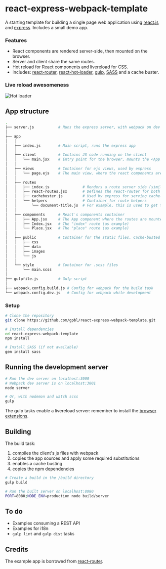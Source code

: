 # react-express-webpack-template

A starting template for building a single page web application using [react.js](http://www.reactjs.org) and [express](http://www.expressjs.com). Includes a small demo app.

### Features 

* React components are rendered server-side, then mounted on the browser.
* Server and client share the same routes.
* Hot reload for React components and livereload for CSS.
* Includes: [react-router](https://github.com/rackt/react-router), [react-hot-loader](https://github.com/gaearon/react-hot-loader), [gulp](http://www.gulpjs.com), [SASS](http://sass-lang.com) and a cache buster.

### Live reload awesomeness

![Hot loader](https://cloud.githubusercontent.com/assets/120693/5174592/ddba6aca-7432-11e4-81bb-db1a62e8c9f3.gif)


## App structure

```bash
.
├── server.js           # Runs the express server, with webpack on dev
│
├── app
│   │ 
│   ├── index.js        # Main script, runs the express app
│   │ 
│   ├── client          # Contains JS code running on the client
│   │   └── main.jsx    # Entry point for the browser, mounts the <App /> component on document.body.
│   │ 
│   ├── views           # Container for ejs views, used by express
│   │   └── page.ejs    # The main view, where the react components are rendered.
│   │ 
│   ├── routes
│   │   ├── index.js               # Renders a route server side (similar to client/main.jsx)
│   │   ├── react-routes.jsx       # Defines the react-router for both server and client
│   │   ├── cachebuster.js         # Used by express for serving cache-busted URLs
│   │   └── helpers                # Container for route helpers
│   │       └── document-title.js  # For example, this is used to get the <title> of a document
│   │ 
│   ├── components      # React's components container
│   │   ├── App.jsx     # The App component where the routes are mounted
│   │   ├── Index.jsx   # The "index" route (as example)
│   │   └── Place.jsx   # The "place" route (as example)
│   │ 
│   ├── public          # Container for the static files. Cache-busted on build.
│   │   ├── css
│   │   ├── data
│   │   ├── images
│   │   └── js
│   │ 
│   └── style           # Container for .scss files
│       └── main.scss
│    
├── gulpfile.js         # Gulp script
│
├── webpack.config.build.js # Config for webpack for the build task
└── webpack.config.dev.js   # Config for webpack while development

```

### Setup

```bash
# Clone the repository
git clone https://github.com/gpbl/react-express-webpack-template.git

# Install dependencies
cd react-express-webpack-template
npm install

# Install SASS (if not available)
gem install sass
```

## Running the development server

```bash
# Run the dev server on localhost:3000
# Webpack dev server is on localhost:3001
node server

# Or, with nodemon and watch scss
gulp
```

The gulp tasks enable a livereload server: remember to install the [browser extensions](http://feedback.livereload.com/knowledgebase/articles/86242-how-do-i-install-and-use-the-browser-extensions).

## Building

The build task:

1. compiles the client's js files with webpack
2. copies the app sources and apply some required substitutions
3. enables a cache busting
4. copies the npm dependencies

```bash
# Create a build in the /build directory
gulp build

# Run the built server on localhost:8080
PORT=8080;NODE_ENV=production node build/server
```

## To do


* Examples consuming a REST API
* Examples for i18n
* `gulp lint` and `gulp dist` tasks

## Credits

The example app is borrowed from [react-router](https://github.com/rackt/react-router).
